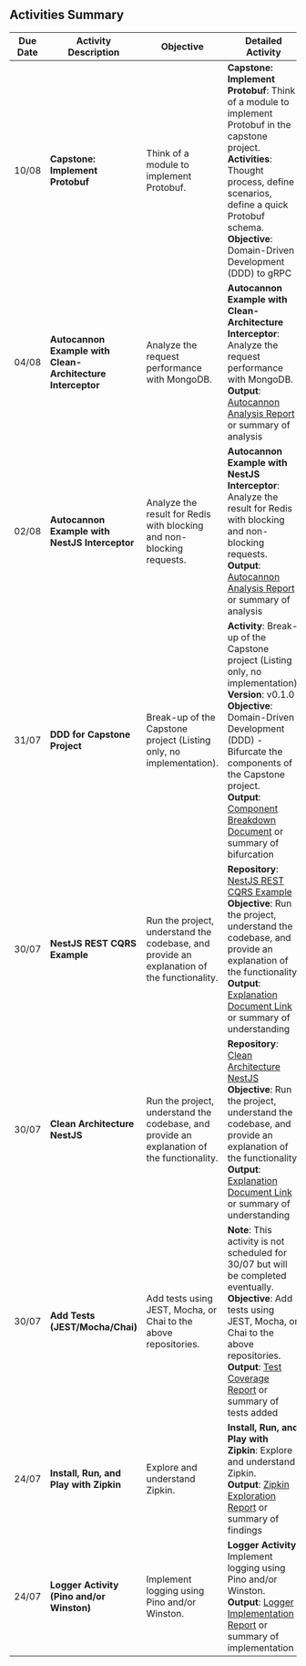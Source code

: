 ## Activities Summary

| Due Date | Activity Description                                                   | Objective                                                                                                               | Detailed Activity                                                                                                                                                                                                                                 | Status       |
|----------|------------------------------------------------------------------------|-------------------------------------------------------------------------------------------------------------------------|---------------------------------------------------------------------------------------------------------------------------------------------------------------------------------------------------------------------------------------------------|--------------|
| 10/08    | **Capstone: Implement Protobuf**                                       | Think of a module to implement Protobuf.                                                                                | **Capstone: Implement Protobuf**: Think of a module to implement Protobuf in the capstone project.<br>**Activities**: Thought process, define scenarios, define a quick Protobuf schema.<br>**Objective**: Domain-Driven Development (DDD) to gRPC | ⏳ In Progress |
| 04/08    | **Autocannon Example with Clean-Architecture Interceptor**             | Analyze the request performance with MongoDB.                                                                           | **Autocannon Example with Clean-Architecture Interceptor**: Analyze the request performance with MongoDB.<br>**Output**: [Autocannon Analysis Report](#) or summary of analysis                                                                   | ⏳ In Progress |
| 02/08    | **Autocannon Example with NestJS Interceptor**                         | Analyze the result for Redis with blocking and non-blocking requests.                                                   | **Autocannon Example with NestJS Interceptor**: Analyze the result for Redis with blocking and non-blocking requests.<br>**Output**: [Autocannon Analysis Report](#) or summary of analysis                                                        | ⏳ In Progress |
| 31/07    | **DDD for Capstone Project**                                           | Break-up of the Capstone project (Listing only, no implementation).                                                     | **Activity**: Break-up of the Capstone project (Listing only, no implementation).<br>**Version**: v0.1.0<br>**Objective**: Domain-Driven Development (DDD) - Bifurcate the components of the Capstone project.<br>**Output**: [Component Breakdown Document](#) or summary of bifurcation | ✅ Completed  |
| 30/07    | **NestJS REST CQRS Example**                                           | Run the project, understand the codebase, and provide an explanation of the functionality.                              | **Repository**: [NestJS REST CQRS Example](https://github.com/kyhsa93/nestjs-rest-cqrs-example)<br>**Objective**: Run the project, understand the codebase, and provide an explanation of the functionality.<br>**Output**: [Explanation Document Link](#) or summary of understanding       | ✅ Completed  |
| 30/07    | **Clean Architecture NestJS**                                          | Run the project, understand the codebase, and provide an explanation of the functionality.                              | **Repository**: [Clean Architecture NestJS](https://github.com/royib/clean-architecture-nestJS)<br>**Objective**: Run the project, understand the codebase, and provide an explanation of the functionality.<br>**Output**: [Explanation Document Link](#) or summary of understanding       | ✅ Completed  |
| 30/07    | **Add Tests (JEST/Mocha/Chai)**                                        | Add tests using JEST, Mocha, or Chai to the above repositories.                                                         | **Note**: This activity is not scheduled for 30/07 but will be completed eventually.<br>**Objective**: Add tests using JEST, Mocha, or Chai to the above repositories.<br>**Output**: [Test Coverage Report](#) or summary of tests added                                                  | ✅ Completed  |
| 24/07    | **Install, Run, and Play with Zipkin**                                 | Explore and understand Zipkin.                                                                                          | **Install, Run, and Play with Zipkin**: Explore and understand Zipkin.<br>**Output**: [Zipkin Exploration Report](#) or summary of findings                                                                                                                                             | ✅ Completed  |
| 24/07    | **Logger Activity (Pino and/or Winston)**                              | Implement logging using Pino and/or Winston.                                                                            | **Logger Activity**: Implement logging using Pino and/or Winston.<br>**Output**: [Logger Implementation Report](#) or summary of implementation                                                                                                                                        | ✅ Completed  |

